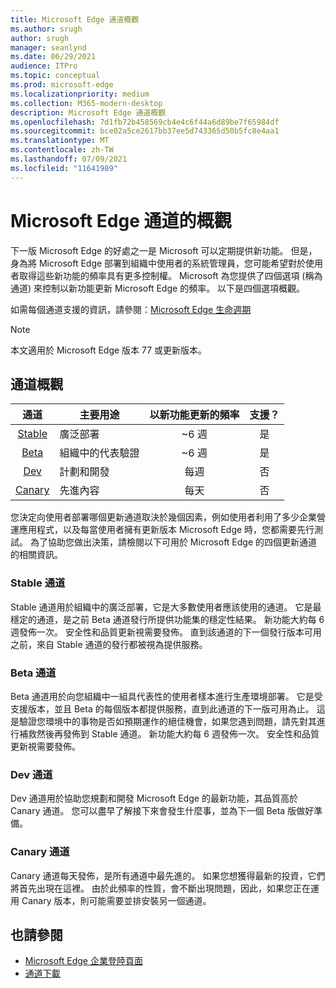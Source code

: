 ```yaml
---
title: Microsoft Edge 通道概觀
ms.author: srugh
author: srugh
manager: seanlynd
ms.date: 06/29/2021
audience: ITPro
ms.topic: conceptual
ms.prod: microsoft-edge
ms.localizationpriority: medium
ms.collection: M365-modern-desktop
description: Microsoft Edge 通道概觀
ms.openlocfilehash: 7d1fb72b458569cb4e4c6f44a6d89be7f65984df
ms.sourcegitcommit: bce02a5ce2617bb37ee5d743365d50b5fc8e4aa1
ms.translationtype: MT
ms.contentlocale: zh-TW
ms.lasthandoff: 07/09/2021
ms.locfileid: "11641989"
---
```

# <a name="overview-of-the-microsoft-edge-channels"></a>Microsoft Edge 通道的概觀

下一版 Microsoft Edge 的好處之一是 Microsoft 可以定期提供新功能。 但是，身為將 Microsoft Edge 部署到組織中使用者的系統管理員，您可能希望對於使用者取得這些新功能的頻率具有更多控制權。 Microsoft 為您提供了四個選項 (稱為通道) 來控制以新功能更新 Microsoft Edge 的頻率。 以下是四個選項概觀。

如需每個通道支援的資訊，請參閱：[Microsoft Edge 生命週期](/deployedge/microsoft-edge-support-lifecycle)
  
> [!NOTE]
> 本文適用於 Microsoft Edge 版本 77 或更新版本。

## <a name="channel-overview"></a>通道概觀

|通道|主要用途|以新功能更新的頻率|支援？|
|:---:|---|:---:|:---:|
|[Stable](#stable-channel)|廣泛部署|~6 週|是|
|[Beta](#beta-channel)|組織中的代表驗證|~6 週|是|
|[Dev](#dev-channel)|計劃和開發|每週|否|
|[Canary](#canary-channel)|先進內容|每天|否|

您決定向使用者部署哪個更新通道取決於幾個因素，例如使用者利用了多少企業營運應用程式，以及每當使用者擁有更新版本 Microsoft Edge 時，您都需要先行測試。 為了協助您做出決策，請檢閱以下可用於 Microsoft Edge 的四個更新通道的相關資訊。

### <a name="stable-channel"></a>Stable 通道

Stable 通道用於組織中的廣泛部署，它是大多數使用者應該使用的通道。 它是最穩定的通道，是之前 Beta 通道發行所提供功能集的穩定性結果。 新功能大約每 6 週發佈一次。 安全性和品質更新視需要發佈。 直到該通道的下一個發行版本可用之前，來自 Stable 通道的發行都被視為提供服務。

### <a name="beta-channel"></a>Beta 通道

Beta 通道用於向您組織中一組具代表性的使用者樣本進行生產環境部署。 它是受支援版本，並且 Beta 的每個版本都提供服務，直到此通道的下一版可用為止。 這是驗證您環境中的事物是否如預期運作的絕佳機會，如果您遇到問題，請先對其進行補救然後再發佈到 Stable 通道。 新功能大約每 6 週發佈一次。 安全性和品質更新視需要發佈。

### <a name="dev-channel"></a>Dev 通道

Dev 通道用於協助您規劃和開發 Microsoft Edge 的最新功能，其品質高於 Canary 通道。 您可以盡早了解接下來會發生什麼事，並為下一個 Beta 版做好準備。

### <a name="canary-channel"></a>Canary 通道

Canary 通道每天發佈，是所有通道中最先進的。 如果您想獲得最新的投資，它們將首先出現在這裡。 由於此頻率的性質，會不斷出現問題，因此，如果您正在運用 Canary 版本，則可能需要並排安裝另一個通道。

## <a name="see-also"></a>也請參閱

- [Microsoft Edge 企業登陸頁面](https://aka.ms/EdgeEnterprise)
- [通道下載](https://aka.ms/EdgeEnterprise)
